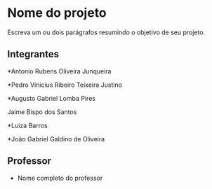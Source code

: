 # Nome do projeto

Escreva um ou dois parágrafos resumindo o objetivo de seu projeto.

## Integrantes

*Antonio Rubens Oliveira Junqueira 

*Pedro Vinicius Ribeiro Teixeira Justino

*Augusto Gabriel Lomba Pires

Jaime Bispo dos Santos

*Luiza Barros

*João Gabriel Galdino de Oliveira


## Professor

* Nome completo do professor
